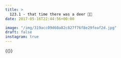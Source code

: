 ```yaml
---
title: >
  123.1 - that time there was a deer 🦌🌳
date: 2017-05-16T22:44:56+00:00

image: "/img/319acc09d60a82c827f76f8e29feaf2d.jpg"
draft: false
instagram: true
---
```


{{<photo src="/img/319acc09d60a82c827f76f8e29feaf2d.jpg">}}
